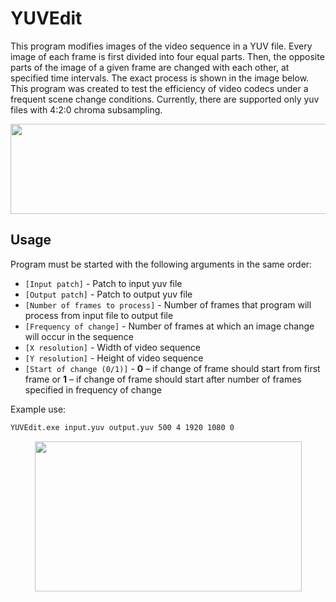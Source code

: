 # YUVEdit
This program modifies images of the video sequence in a YUV file. Every image of each frame is first divided into four equal parts. Then, the opposite parts of the image of a given frame are changed with each other, at specified time intervals. The exact process is shown in the image below. This program was created to test the efficiency of video codecs under a frequent scene change conditions. Currently, there are supported only yuv files with 4:2:0 chroma subsampling.

<p align="center">
<img align="center" src="https://dl.dropboxusercontent.com/s/m1b7sns1kd10bdo/1234%20-%204231%20400%2010.png" width="608" height="144">
</p>

## Usage

Program must be started with the following arguments in the same order:
- `[Input patch]` - Patch to input yuv file
- `[Output patch]` - Patch to output yuv file
- `[Number of frames to process]` - Number of frames that program will process from input file to output file
- `[Frequency of change]` - Number of frames at which an image change will occur in the sequence
- `[X resolution]` - Width of video sequence
- `[Y resolution]` - Height of video sequence
- `[Start of change (0/1)]` - **0** – if change of frame should start from first frame or **1** – if change of frame should start after number of frames specified in frequency of change


Example use:
```bash
YUVEdit.exe input.yuv output.yuv 500 4 1920 1080 0
```

<p align="center">
<img align="center" src="https://dl.dropboxusercontent.com/s/gxuukqmccbcnw6i/240.gif" width="427" height="240">
</p>
